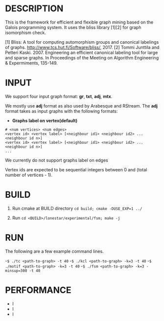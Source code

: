 DESCRIPTION 
===========

This is the framework for efficient and flexible graph mining based 
on the Galois programming system. It uses the bliss library [1][2] 
for graph isomorphism check.

[1] Bliss: A tool for computing automorphism groups and canonical 
labelings of graphs. http://www.tcs.hut.fi/Software/bliss/, 2017.
[2] Tommi Junttila and Petteri Kaski. 2007. Engineering an efficient 
canonical labeling tool for large and sparse graphs. In Proceedings 
of the Meeting on Algorithm Engineering & Expermiments, 135-149.

INPUT
===========

We support four input graph format: **gr**, **txt**, **adj**, **mtx**.

We mostly use **adj** format as also used by Arabesque and RStream.
The **adj** format takes as input graphs with the following formats:

* **Graphs label on vertex(default)**
```
# <num vertices> <num edges>
<vertex id> <vertex label> [<neighbour id1> <neighbour id2> ... <neighbour id n>]
<vertex id> <vertex label> [<neighbour id1> <neighbour id2> ... <neighbour id n>]
...
```

We currently do not support graphs label on edges

Vertex ids are expected to be sequential integers between 0 and (total number of vertices - 1).

BUILD
===========

1. Run cmake at BUILD directory `cd build; cmake -DUSE_EXP=1 ../`

2. Run `cd <BUILD>/lonestar/experimental/fsm; make -j`

RUN
===========

The following are a few example command lines.

-`$ ./tc <path-to-graph> -t 40`
-`$ ./kcl <path-to-graph> -k=3 -t 40`
-`$ ./motif <path-to-graph> -k=3 -t 40`
-`$ ./fsm <path-to-graph> -k=3 -minsup=300 -t 40`

PERFORMANCE  
===========
- I
- I
- I
